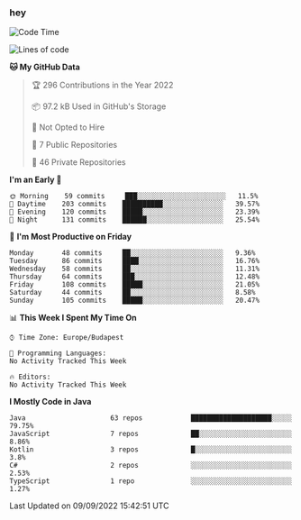### hey

<!--START_SECTION:waka-->
![Code Time](http://img.shields.io/badge/Code%20Time-801%20hrs%2035%20mins-blue)

![Lines of code](https://img.shields.io/badge/From%20Hello%20World%20I%27ve%20Written-510%20Thousand%20lines%20of%20code-blue)

**🐱 My GitHub Data** 

> 🏆 296 Contributions in the Year 2022
 > 
> 📦 97.2 kB Used in GitHub's Storage 
 > 
> 🚫 Not Opted to Hire
 > 
> 📜 7 Public Repositories 
 > 
> 🔑 46 Private Repositories  
 > 
**I'm an Early 🐤** 

```text
🌞 Morning    59 commits     ███░░░░░░░░░░░░░░░░░░░░░░   11.5% 
🌆 Daytime    203 commits    ██████████░░░░░░░░░░░░░░░   39.57% 
🌃 Evening    120 commits    █████░░░░░░░░░░░░░░░░░░░░   23.39% 
🌙 Night      131 commits    ██████░░░░░░░░░░░░░░░░░░░   25.54%

```
📅 **I'm Most Productive on Friday** 

```text
Monday       48 commits     ██░░░░░░░░░░░░░░░░░░░░░░░   9.36% 
Tuesday      86 commits     ████░░░░░░░░░░░░░░░░░░░░░   16.76% 
Wednesday    58 commits     ██░░░░░░░░░░░░░░░░░░░░░░░   11.31% 
Thursday     64 commits     ███░░░░░░░░░░░░░░░░░░░░░░   12.48% 
Friday       108 commits    █████░░░░░░░░░░░░░░░░░░░░   21.05% 
Saturday     44 commits     ██░░░░░░░░░░░░░░░░░░░░░░░   8.58% 
Sunday       105 commits    █████░░░░░░░░░░░░░░░░░░░░   20.47%

```


📊 **This Week I Spent My Time On** 

```text
⌚︎ Time Zone: Europe/Budapest

💬 Programming Languages: 
No Activity Tracked This Week

🔥 Editors: 
No Activity Tracked This Week

```

**I Mostly Code in Java** 

```text
Java                     63 repos            ████████████████████░░░░░   79.75% 
JavaScript               7 repos             ██░░░░░░░░░░░░░░░░░░░░░░░   8.86% 
Kotlin                   3 repos             █░░░░░░░░░░░░░░░░░░░░░░░░   3.8% 
C#                       2 repos             ░░░░░░░░░░░░░░░░░░░░░░░░░   2.53% 
TypeScript               1 repo              ░░░░░░░░░░░░░░░░░░░░░░░░░   1.27%

```



 Last Updated on 09/09/2022 15:42:51 UTC
<!--END_SECTION:waka-->
